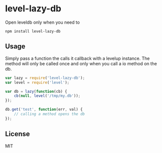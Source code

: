# level-lazy-db

Open leveldb only when you need to

	npm install level-lazy-db

## Usage

Simply pass a function the calls it callback with a levelup instance.
The method will only be called once and only when you call a io method on the db.

``` js
var lazy = require('level-lazy-db');
var level = require('level');

var db = lazy(function(cb) {
	cb(null, level('/tmp/my.db'));
});

db.get('test', function(err, val) {
	// calling a method opens the db
});

```

## License

MIT